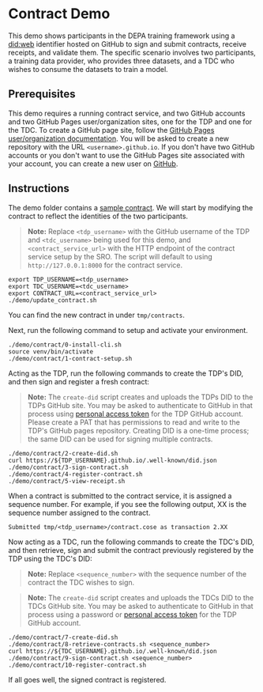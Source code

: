 # Contract Demo

This demo shows participants in the DEPA training framework using a [did:web](https://w3c-ccg.github.io/did-method-web/) identifier hosted on GitHub to sign and submit contracts, receive receipts, and validate them. The specific scenario involves two participants, a training data provider, who provides three datasets, and a TDC who wishes to consume the datasets to train a model. 

## Prerequisites
This demo requires a running contract service, and two GitHub accounts and two GitHub Pages user/organization sites, one for the TDP and one for the TDC. To create a GitHub page site, follow the [GitHub Pages user/organization documentation](https://pages.github.com/). You will be asked to create a new repository with the URL `<username>.github.io`. If you don't have two GitHub accounts or you don't want to use the GitHub Pages site associated with your account, you can create a new user on [GitHub](https://github.com/signup).

## Instructions

The demo folder contains a [sample contract](contract.json). We will start by modifying the contract to reflect the identities of the two participants. 

> **Note:** Replace `<tdp_username>` with the GitHub username of the TDP and `<tdc_username>` being used for this demo, and `<contract_service_url>` with the HTTP endpoint of the contract service setup by the SRO. The script will default to using `http://127.0.0.1:8000` for the contract service. 

```
export TDP_USERNAME=<tdp_username>
export TDC_USERNAME=<tdc_username>
export CONTRACT_URL=<contract_service_url>
./demo/update_contract.sh
```

You can find the new contract in under `tmp/contracts`. 

Next, run the following command to setup and activate your environment.

```
./demo/contract/0-install-cli.sh
source venv/bin/activate
./demo/contract/1-contract-setup.sh
```

Acting as the TDP, run the following commands to create the TDP's DID, and then sign and register a fresh contract:

> **Note:** The `create-did` script creates and uploads the TDPs DID to the TDPs GitHub site. You may be asked to authenticate to GitHub in that process using [personal access token](https://docs.github.com/en/authentication/keeping-your-account-and-data-secure/managing-your-personal-access-tokens#creating-a-fine-grained-personal-access-token) for the TDP GitHub account. Please create a PAT that has permissions to read and write to the TDP's GitHub pages repository. Creating DID is a one-time process; the same DID can be used for signing multiple contracts. 

```
./demo/contract/2-create-did.sh
curl https://${TDP_USERNAME}.github.io/.well-known/did.json
./demo/contract/3-sign-contract.sh
./demo/contract/4-register-contract.sh
./demo/contract/5-view-receipt.sh
```
When a contract is submitted to the contract service, it is assigned a sequence number. For example, if you see the following output, XX is the sequence number assigned to the contract. 

```
Submitted tmp/<tdp_username>/contract.cose as transaction 2.XX
```

Now acting as a TDC, run the following commands to create the TDC's DID, and then retrieve, sign and submit the contract previously registered by the TDP using the TDC's DID:

> **Note:** Replace `<sequence_number>` with the sequence number of the contract the TDC wishes to sign. 

> **Note:** The `create-did` script creates and uploads the TDCs DID to the TDCs GitHub site. You may be asked to authenticate to GitHub in that process using a password or [personal access token](https://docs.github.com/en/authentication/keeping-your-account-and-data-secure/managing-your-personal-access-tokens#creating-a-fine-grained-personal-access-token) for the TDP GitHub account. 

```
./demo/contract/7-create-did.sh
./demo/contract/8-retrieve-contracts.sh <sequence_number>
curl https://${TDC_USERNAME}.github.io/.well-known/did.json
./demo/contract/9-sign-contract.sh <sequence_number>
./demo/contract/10-register-contract.sh
```

If all goes well, the signed contract is registered. 